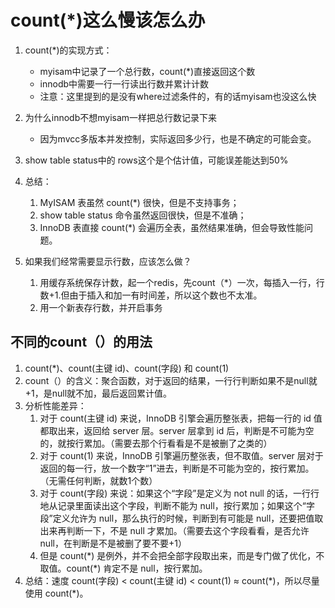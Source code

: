 <!--
 * @Author: zzzzztw
 * @Date: 2023-04-19 20:53:16
 * @LastEditors: Do not edit
 * @LastEditTime: 2023-04-19 21:37:32
 * @FilePath: /myLearning/mysql45/14count（*）.md
-->
# count(*)这么慢该怎么办

1. count(*)的实现方式：
   * myisam中记录了一个总行数，count(*)直接返回这个数
   * innodb中需要一行一行读出行数并累计计数
    * 注意：这里提到的是没有where过滤条件的，有的话myisam也没这么快

2. 为什么innodb不想myisam一样把总行数记录下来
   * 因为mvcc多版本并发控制，实际返回多少行，也是不确定的可能会变。

3. show table status中的 rows这个是个估计值，可能误差能达到50%

4. 总结：  
   1. MyISAM 表虽然 count(*) 很快，但是不支持事务；
   2. show table status 命令虽然返回很快，但是不准确；
   3. InnoDB 表直接 count(*) 会遍历全表，虽然结果准确，但会导致性能问题。

5. 如果我们经常需要显示行数，应该怎么做？
   1. 用缓存系统保存计数，起一个redis，先count（*）一次，每插入一行，行数+1.但由于插入和加一有时间差，所以这个数也不太准。
   2. 用一个新表存行数，并开启事务

## 不同的count（）的用法

1. count(*)、count(主键 id)、count(字段) 和 count(1)
2. count（）的含义：聚合函数，对于返回的结果，一行行判断如果不是null就+1，是null就不加，最后返回累计值。
3. 分析性能差异：
   1. 对于 count(主键 id) 来说，InnoDB 引擎会遍历整张表，把每一行的 id 值都取出来，返回给 server 层。server 层拿到 id 后，判断是不可能为空的，就按行累加。（需要去那个行看看是不是被删了之类的）
   2. 对于 count(1) 来说，InnoDB 引擎遍历整张表，但不取值。server 层对于返回的每一行，放一个数字“1”进去，判断是不可能为空的，按行累加。（无需任何判断，就数1个数）
   3. 对于 count(字段) 来说：如果这个“字段”是定义为 not null 的话，一行行地从记录里面读出这个字段，判断不能为 null，按行累加；如果这个“字段”定义允许为 null，那么执行的时候，判断到有可能是 null，还要把值取出来再判断一下，不是 null 才累加。（需要去这个字段看看，是否允许null，在判断是不是被删了要不要+1）
   4. 但是 count(\*) 是例外，并不会把全部字段取出来，而是专门做了优化，不取值。count(\*) 肯定不是 null，按行累加。
4. 总结：速度 count(字段) < count(主键 id) < count(1) ≈ count(\*)，所以尽量使用 count(\*)。